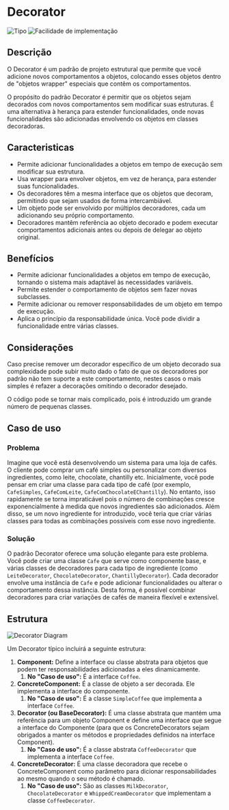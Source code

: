 # Decorator

![Tipo](https://img.shields.io/badge/Tipo-Estrutural-informational)
![Facilidade de implementação](https://img.shields.io/badge/Facilidade%20de%20implementação-★★★★☆-yellow)

## Descrição

O Decorator é um padrão de projeto estrutural que permite que você adicione novos comportamentos a objetos, colocando esses objetos dentro de "objetos wrapper" especiais que contêm os comportamentos.

O propósito do padrão Decorator é permitir que os objetos sejam decorados com novos comportamentos sem modificar suas estruturas. É uma alternativa à herança para estender funcionalidades, onde novas funcionalidades são adicionadas envolvendo os objetos em classes decoradoras.

## Caracteristicas

- Permite adicionar funcionalidades a objetos em tempo de execução sem modificar sua estrutura.
- Usa wrapper para envolver objetos, em vez de herança, para estender suas funcionalidades.
- Os decoradores têm a mesma interface que os objetos que decoram, permitindo que sejam usados de forma intercambiável.
- Um objeto pode ser envolvido por múltiplos decoradores, cada um adicionando seu próprio comportamento.
- Decoradores mantêm referência ao objeto decorado e podem executar comportamentos adicionais antes ou depois de delegar ao objeto original.

## Benefícios

- Permite adicionar funcionalidades a objetos em tempo de execução, tornando o sistema mais adaptável às necessidades variáveis.
- Permite estender o comportamento de objetos sem fazer novas subclasses.
- Permite adicionar ou remover responsabilidades de um objeto em tempo de execução.
- Aplica o princípio da responsabilidade única. Você pode dividir a funcionalidade entre várias classes.

## Considerações

Caso precise remover um decorador específico de um objeto decorado sua complexidade pode subir muito dado o fato de que os decoradores por padrão não tem suporte a este comportamento, nestes casos o mais simples é refazer a decorações omitindo o decorador desejado.

O código pode se tornar mais complicado, pois é introduzido um grande número de pequenas classes.

## Caso de uso

### Problema

Imagine que você está desenvolvendo um sistema para uma loja de cafés. O cliente pode comprar um café simples ou personalizar com diversos ingredientes, como leite, chocolate, chantilly etc. Inicialmente, você pode pensar em criar uma classe para cada tipo de café (por exemplo, `CafeSimples`, `CafeComLeite`, `CafeComChocolateEChantilly`). No entanto, isso rapidamente se torna impraticável pois o número de combinações cresce exponencialmente à medida que novos ingredientes são adicionados. Além disso, se um novo ingrediente for introduzido, você teria que criar várias classes para todas as combinações possíveis com esse novo ingrediente.

### Solução

O padrão Decorator oferece uma solução elegante para este problema. Você pode criar uma classe `Cafe` que serve como componente base, e várias classes de decoradores para cada tipo de ingrediente (como `LeiteDecorator`, `ChocolateDecorator`, `ChantillyDecorator`). Cada decorador envolve uma instância de `Cafe` e pode adicionar funcionalidades ou alterar o comportamento dessa instância. Desta forma, é possível combinar decoradores para criar variações de cafés de maneira flexível e extensível.

## Estrutura

![Decorator Diagram](https://refactoring.guru/images/patterns/diagrams/decorator/structure.png)

Um Decorator típico incluirá a seguinte estrutura:

1. **Component:** Define a interface ou classe abstrata para objetos que podem ter responsabilidades adicionadas a eles dinamicamente.
   1. **No "Caso de uso":** É a interface `Coffee`.
2. **ConcreteComponent:** É a classe de objeto a ser decorada. Ele implementa a interface do componente.
   1. **No "Caso de uso":** É a classe `SimpleCoffee` que implementa a interface `Coffee`.
3. **Decorator (ou BaseDecorator):** É uma classe abstrata que mantém uma referência para um objeto Component e define uma interface que segue a interface do Componente (para que os ConcreteDecorators sejam obrigados a manter os métodos e propriedades definidos na interface Component).
   1. **No "Caso de uso":** É a classe abstrata `CoffeeDecorator` que implementa a interface `Coffee`.
4. **ConcreteDecorator:** É uma classe decoradora que recebe o ConcreteComponent como parâmetro para dicionar responsabilidades ao mesmo quando o seu método é chamado.
   1. **No "Caso de uso":** São as classes `MilkDecorator`, `ChocolateDecorator` e `WhippedCreamDecorator` que implementam a classe `CoffeeDecorator`.
